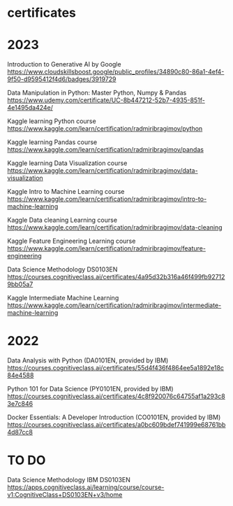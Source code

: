 # certificates

# 2023
Introduction to Generative AI by Google
https://www.cloudskillsboost.google/public_profiles/34890c80-86a1-4ef4-9f50-d9595412f4d6/badges/3919729

Data Manipulation in Python: Master Python, Numpy & Pandas
https://www.udemy.com/certificate/UC-8b447212-52b7-4935-851f-4e1495da424e/

Kaggle learning Python course
https://www.kaggle.com/learn/certification/radmiribragimov/python

Kaggle learning Pandas course
https://www.kaggle.com/learn/certification/radmiribragimov/pandas

Kaggle learning Data Visualization course
https://www.kaggle.com/learn/certification/radmiribragimov/data-visualization

Kaggle Intro to Machine Learning course
https://www.kaggle.com/learn/certification/radmiribragimov/intro-to-machine-learning

Kaggle Data cleaning Learning course
https://www.kaggle.com/learn/certification/radmiribragimov/data-cleaning

Kaggle Feature Engineering Learning course
https://www.kaggle.com/learn/certification/radmiribragimov/feature-engineering

Data Science Methodology DS0103EN
https://courses.cognitiveclass.ai/certificates/4a95d32b316a46f499fb927129bb05a7

Kaggle Intermediate Machine Learning
https://www.kaggle.com/learn/certification/radmiribragimov/intermediate-machine-learning

# 2022

Data Analysis with Python (DA0101EN, provided by IBM)
https://courses.cognitiveclass.ai/certificates/55d4f436f4864ee5a1892e18c84e4588

Python 101 for Data Science (PY0101EN, provided by IBM)
https://courses.cognitiveclass.ai/certificates/4c8f920076c64755af1a293c83e7c846

Docker Essentials: A Developer Introduction (CO0101EN, provided by IBM)
https://courses.cognitiveclass.ai/certificates/a0bc609bdef741999e68761bb4d87cc8

# TO DO
Data Science Methodology IBM DS0103EN
https://apps.cognitiveclass.ai/learning/course/course-v1:CognitiveClass+DS0103EN+v3/home
